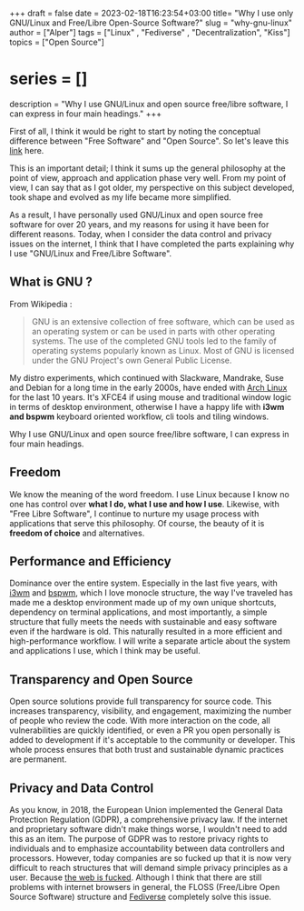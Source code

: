 +++
draft = false
date = 2023-02-18T16:23:54+03:00
title= "Why I use only GNU/Linux and Free/Libre Open-Source Software?"
slug = "why-gnu-linux"
author = ["Alper"]
tags = ["Linux" , "Fediverse" , "Decentralization", "Kiss"]
topics = ["Open Source"]
# series = []
description = "Why I use GNU/Linux and open source free/libre software, I can express in four main headings."
+++

First of all, I think it would be right to start by noting the conceptual difference between "Free Software" and "Open Source". So let's leave this [link](https://www.gnu.org/philosophy/open-source-misses-the-point.en.html) here.

This is an important detail; I think it sums up the general philosophy at the point of view, approach and application phase very well. From my point of view, I can say that as I got older, my perspective on this subject developed, took shape and evolved as my life became more simplified.

As a result, I have personally used GNU/Linux and open source free software for over 20 years, and my reasons for using it have been for different reasons. Today, when I consider the data control and privacy issues on the internet, I think that I have completed the parts explaining why I use "GNU/Linux and Free/Libre Software".

## What is GNU ?

From Wikipedia :

> GNU is an extensive collection of free software, which can be used as an operating system or can be used in parts with other operating systems. The use of the completed GNU tools led to the family of operating systems popularly known as Linux. Most of GNU is licensed under the GNU Project's own General Public License.

My distro experiments, which continued with Slackware, Mandrake, Suse and Debian for a long time in the early 2000s, have ended with [Arch Linux](https://archlinux.org/) for the last 10 years. It's XFCE4 if using mouse and traditional window logic in terms of desktop environment, otherwise I have a happy life with **i3wm and bspwm** keyboard oriented workflow, cli tools and tiling windows.

Why I use GNU/Linux and open source free/libre software, I can express in four main headings.

## Freedom

We know the meaning of the word freedom. I use Linux because I know no one has control over **what I do, what I use and how I use**. Likewise, with "Free Libre Software", I continue to nurture my usage process with applications that serve this philosophy. Of course, the beauty of it is **freedom of choice** and alternatives.

## Performance and Efficiency

Dominance over the entire system. Especially in the last five years, with [i3wm](https://i3wm.org/) and [bspwm](https://github.com/baskerville/bspwm), which I love monocle structure, the way I've traveled has made me a desktop environment made up of my own unique shortcuts, dependency on terminal applications, and most importantly, a simple structure that fully meets the needs with sustainable and easy software even if the hardware is old. This naturally resulted in a more efficient and high-performance workflow. I will write a separate article about the system and applications I use, which I think may be useful.

## Transparency and Open Source

Open source solutions provide full transparency for source code. This increases transparency, visibility, and engagement, maximizing the number of people who review the code. With more interaction on the code, all vulnerabilities are quickly identified, or even a PR you open personally is added to development if it's acceptable to the community or developer. This whole process ensures that both trust and sustainable dynamic practices are permanent.

## Privacy and Data Control

As you know, in 2018, the European Union implemented the General Data Protection Regulation (GDPR), a comprehensive privacy law. If the internet and proprietary software didn't make things worse, I wouldn't need to add this as an item. The purpose of GDPR was to restore privacy rights to individuals and to emphasize accountability between data controllers and processors. However, today companies are so fucked up that it is now very difficult to reach structures that will demand simple privacy principles as a user. Because [the web is fucked](https://thewebisfucked.com/). Although I think that there are still problems with internet browsers in general, the FLOSS (Free/Libre Open Source Software) structure and [Fediverse](/posts/fediverse) completely solve this issue.
